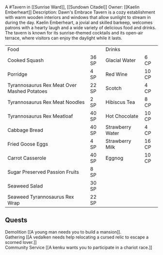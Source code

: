 A #Tavern in [[Sunrise Ward]], [[Sundown Citadel]]
Owner: [[Kaelin Emberheart]]
Description: Dawn's Embrace Tavern is a cozy establishment with warm wooden interiors and windows that allow sunlight to stream in during the day. Kaelin Emberheart, a jovial and skilled barkeep, welcomes patrons with a hearty laugh and a wide variety of delicious food and drinks. The tavern is known for its sunrise-themed cocktails and its open-air terrace, where visitors can enjoy the daylight while it lasts.

|   |   |   |   |
|---|---|---|---|
|Food||Drinks||
|Cooked Squash|36 SP|Glacial Water|6 CP|
|Porridge|4 SP|Red Wine|10 CP|
|Tyrannosaurus Rex Meat Over Mashed Potatoes|22 SP|Scotch|4 CP|
|Tyrannosaurus Rex Meat Noodles|2 SP|Hibiscus Tea|8 CP|
|Tyrannosaurus Rex Meatloaf|40 SP|Hot Chocolate|10 CP|
|Cabbage Bread|40 SP|Strawberry Water|4 CP|
|Fried Goose Eggs|4 SP|Strawberry Milk|16 CP|
|Carrot Casserole|40 SP|Eggnog|10 CP|
|Sugar Preserved Passion Fruits|8 SP|||
|Seaweed Salad|30 SP|||
|Seaweed Tyrannosaurus Rex Wrap|22 SP|||

## Quests

Demolition	[[A young man needs you to build a mansion]].			
Gathering	[[A vedalken needs help relocating a cursed relic to escape a scorned lover.]]			
Community Service	[[A kenku wants you to participate in a chariot race.]]						
